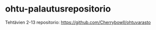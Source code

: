 # ohtu-palautusrepositorio

Tehtävien 2-13 repositorio:
<https://github.com/Cherrybowll/ohtuvarasto>
